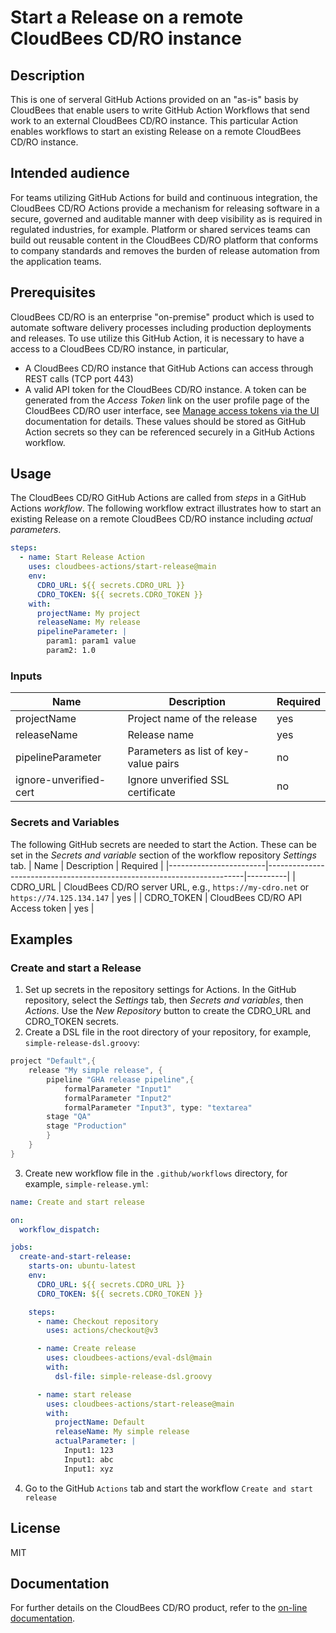 # Start a Release on a remote CloudBees CD/RO instance
## Description
This is one of serveral GitHub Actions provided on an "as-is" basis by CloudBees that enable users to write GitHub Action Workflows that send work to an external CloudBees CD/RO instance. This particular Action enables workflows to start an existing Release on a remote CloudBees CD/RO instance.
## Intended audience
For teams utilizing GitHub Actions for build and continuous integration, the CloudBees CD/RO Actions provide a mechanism for releasing software in a secure, governed and auditable manner with deep visibility as is required in regulated industries, for example. Platform or shared services teams can build out reusable content in the CloudBees CD/RO platform that conforms to company standards and removes the burden of release automation from the application teams.
## Prerequisites
CloudBees CD/RO is an enterprise "on-premise" product which is used to automate software delivery processes including production deployments and releases. To use utilize this GitHub Action, it is necessary to have a access to a CloudBees CD/RO instance, in particular, 
- A CloudBees CD/RO instance that GitHub Actions can access through REST calls (TCP port 443)
- A valid API token for the CloudBees CD/RO instance. A token can be generated from the _Access Token_ link on the user profile page of the CloudBees CD/RO user interface, see [Manage access tokens via the UI](https://docs.beescloud.com/docs/cloudbees-cd/latest/intro/sign-in-cd#_manage_access_tokens_via_the_ui) documentation for details.
These values should be stored as GitHub Action secrets so they can be referenced securely in a GitHub Actions workflow.
## Usage
The CloudBees CD/RO GitHub Actions are called from _steps_ in a GitHub Actions _workflow_. The following workflow extract illustrates how to start an existing Release on a remote CloudBees CD/RO instance including _actual parameters_.
```yaml
steps:
  - name: Start Release Action
    uses: cloudbees-actions/start-release@main
    env:
      CDRO_URL: ${{ secrets.CDRO_URL }}
      CDRO_TOKEN: ${{ secrets.CDRO_TOKEN }}
    with:
      projectName: My project
      releaseName: My release
      pipelineParameter: |
        param1: param1 value
        param2: 1.0
```
### Inputs
| Name                   | Description                                                            | Required |
|------------------------|------------------------------------------------------------------------|----------|
| projectName            | Project name of the release                                            | yes      |
| releaseName            | Release name                                                           | yes      |
| pipelineParameter      | Parameters as list of key-value pairs                                  | no       |
| ignore-unverified-cert | Ignore unverified SSL certificate                                      | no       |
### Secrets and Variables
The following GitHub secrets are needed to start the Action. These can be set in the _Secrets and variable_ section of the workflow repository _Settings_ tab.
| Name                   | Description                                                            | Required |
|------------------------|------------------------------------------------------------------------|----------|
| CDRO_URL               | CloudBees CD/RO server URL, e.g., `https://my-cdro.net` or `https://74.125.134.147` | yes |
| CDRO_TOKEN             | CloudBees CD/RO API Access token                                       | yes      |
## Examples
### Create and start a Release
1. Set up secrets in the repository settings for Actions. In the GitHub repository, select the _Settings_ tab, then _Secrets and variables_, then _Actions_. Use the _New Repository_ button to create the CDRO_URL and CDRO_TOKEN secrets.
2. Create a DSL file in the root directory of your repository, for example, `simple-release-dsl.groovy`:
```groovy
project "Default",{
	release "My simple release", {
		pipeline "GHA release pipeline",{
			formalParameter "Input1"
			formalParameter "Input2"
			formalParameter "Input3", type: "textarea"
		stage "QA"
		stage "Production"
		}
	}
}
```
3. Create new workflow file in the `.github/workflows` directory, for example, `simple-release.yml`:
```yaml
name: Create and start release

on:
  workflow_dispatch:

jobs:
  create-and-start-release:
    starts-on: ubuntu-latest
    env:
      CDRO_URL: ${{ secrets.CDRO_URL }}
      CDRO_TOKEN: ${{ secrets.CDRO_TOKEN }}

    steps:
      - name: Checkout repository
        uses: actions/checkout@v3

      - name: Create release
        uses: cloudbees-actions/eval-dsl@main
        with:
          dsl-file: simple-release-dsl.groovy

      - name: start release
        uses: cloudbees-actions/start-release@main
        with:
          projectName: Default
          releaseName: My simple release
          actualParameter: |
            Input1: 123
            Input1: abc
            Input1: xyz
```
4. Go to the GitHub `Actions` tab and start the workflow `Create and start release`
## License
MIT
## Documentation
For further details on the CloudBees CD/RO product, refer to the [on-line documentation](https://docs.beescloud.com/docs/cloudbees-cd/latest/).

